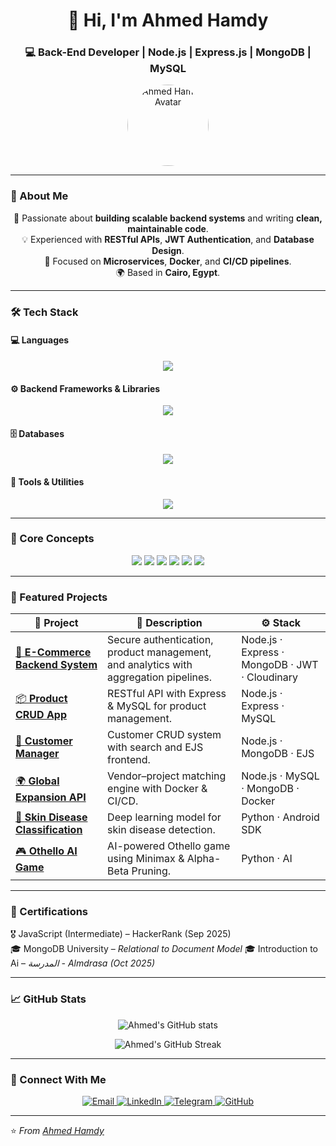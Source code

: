 <!-- Header -->
<h1 align="center">👋 Hi, I'm Ahmed Hamdy</h1>
<h3 align="center">💻 Back-End Developer | Node.js | Express.js | MongoDB | MySQL</h3>

<p align="center">
  <a href="https://github.com/ahmedhamdinooo">
    <img src="https://avatars.githubusercontent.com/u/107443113?v=4" width="130" style="border-radius:50%;" alt="Ahmed Hamdy Avatar">
  </a>
</p>

---

### 🧠 About Me

<p align="center">
🚀 Passionate about <b>building scalable backend systems</b> and writing <b>clean, maintainable code</b>.<br/>
💡 Experienced with <b>RESTful APIs</b>, <b>JWT Authentication</b>, and <b>Database Design</b>.<br/>
🎯 Focused on <b>Microservices</b>, <b>Docker</b>, and <b>CI/CD pipelines</b>.<br/>
🌍 Based in <b>Cairo, Egypt</b>.
</p>

---

### 🛠️ Tech Stack

#### 💻 Languages
<p align="center">
  <img src="https://skillicons.dev/icons?i=js,python,java,cpp,mysql" />
</p>

#### ⚙️ Backend Frameworks & Libraries
<p align="center">
  <img src="https://skillicons.dev/icons?i=nodejs,express,mongodb,jwt,bcrypt,nodemailer" />
</p>

#### 🗄️ Databases
<p align="center">
  <img src="https://skillicons.dev/icons?i=mongodb,mysql" />
</p>

#### 🧰 Tools & Utilities
<p align="center">
  <img src="https://skillicons.dev/icons?i=git,github,docker,postman,cloudinary,vscode" />
</p>

---

### 🧠 Core Concepts

<p align="center">
  <img src="https://img.shields.io/badge/Clean%20Code-2C2C2C?style=for-the-badge&logo=codeforces&logoColor=white" />
  <img src="https://img.shields.io/badge/Error%20Handling-007ACC?style=for-the-badge&logo=azuredevops&logoColor=white" />
  <img src="https://img.shields.io/badge/Microservices-6DB33F?style=for-the-badge&logo=springboot&logoColor=white" />
  <img src="https://img.shields.io/badge/OOP-FF6C37?style=for-the-badge&logo=javascript&logoColor=white" />
  <img src="https://img.shields.io/badge/Version%20Control-F05032?style=for-the-badge&logo=git&logoColor=white" />
  <img src="https://img.shields.io/badge/CI%2FCD-2088FF?style=for-the-badge&logo=githubactions&logoColor=white" />
</p>

---

### 📂 Featured Projects

| 🚀 Project | 🧩 Description | ⚙️ Stack |
|------------|----------------|-----------|
| [🛒 **E-Commerce Backend System**](https://github.com/ahmedhamdinooo/e-commerce) | Secure authentication, product management, and analytics with aggregation pipelines. | Node.js · Express · MongoDB · JWT · Cloudinary |
| [📦 **Product CRUD App**](https://github.com/ahmedhamdinooo/product-crud-app) | RESTful API with Express & MySQL for product management. | Node.js · Express · MySQL |
| [👥 **Customer Manager**](https://github.com/ahmedhamdinooo/customer-manager) | Customer CRUD system with search and EJS frontend. | Node.js · MongoDB · EJS |
| [🌍 **Global Expansion API**](https://github.com/ahmedhamdinooo/vendor_app) | Vendor–project matching engine with Docker & CI/CD. | Node.js · MySQL · MongoDB · Docker |
| [🧬 **Skin Disease Classification**](https://github.com/ahmedhamdinooo/skin_disease_classification) | Deep learning model for skin disease detection. | Python · Android SDK |
| [🎮 **Othello AI Game**](https://github.com/ahmedhamdinooo/othello-game-) | AI-powered Othello game using Minimax & Alpha-Beta Pruning. | Python · AI |

---

### 🧾 Certifications
🎖️ JavaScript (Intermediate) – HackerRank (Sep 2025)  
🎓 MongoDB University – *Relational to Document Model*
🎓 Introduction to Ai – *المدرسة - Almdrasa (Oct 2025)*

---

### 📈 GitHub Stats

<p align="center">
  <img src="https://github-readme-stats.vercel.app/api?username=ahmedhamdinooo&show_icons=true&theme=tokyonight" alt="Ahmed's GitHub stats"/>
</p>

<p align="center">
  <img src="https://github-readme-streak-stats.herokuapp.com/?user=ahmedhamdinooo&theme=tokyonight" alt="Ahmed's GitHub Streak"/>
</p>

---

### 🤝 Connect With Me

<p align="center">
  <a href="mailto:ah908784@gmail.com">
    <img src="https://img.shields.io/badge/Gmail-D14836?style=for-the-badge&logo=gmail&logoColor=white" alt="Email"/>
  </a>
  <a href="https://www.linkedin.com/in/ahmed-hamdy-98675a215/">
    <img src="https://img.shields.io/badge/LinkedIn-0077B5?style=for-the-badge&logo=linkedin&logoColor=white" alt="LinkedIn"/>
  </a>
  <a href="http://t.me/Hamody_ahm">
    <img src="https://img.shields.io/badge/Telegram-26A5E4?style=for-the-badge&logo=telegram&logoColor=white" alt="Telegram"/>
  </a>
  <a href="https://github.com/ahmedhamdinooo">
    <img src="https://img.shields.io/badge/GitHub-171515?style=for-the-badge&logo=github&logoColor=white" alt="GitHub"/>
  </a>
</p>

---

⭐️ *From [Ahmed Hamdy](https://github.com/ahmedhamdinooo)*
